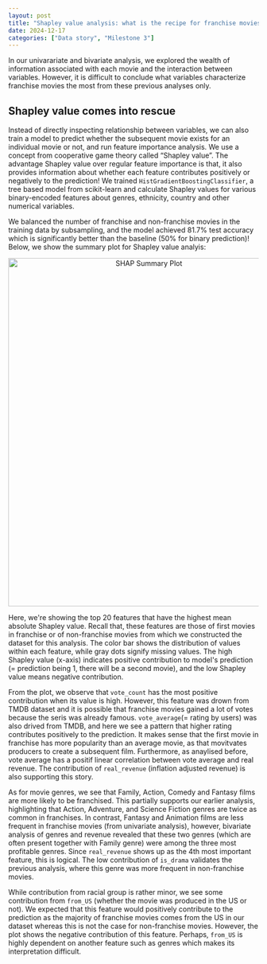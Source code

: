 ```yaml
---
layout: post
title: "Shapley value analysis: what is the recipe for franchise movies?"
date: 2024-12-17
categories: ["Data story", "Milestone 3"]
---
```

In our univarariate and bivariate analysis, we explored the wealth of information associated with each movie and the interaction between variables. However, it is difficult to conclude what variables characterize franchise movies the most from these previous analyses only.

## Shapley value comes into rescue

Instead of directly inspecting relationship between variables, we can also train a model to predict whether the subsequent movie exists for an individual movie or not, and run feature importance analysis. We use a concept from cooperative game theory called “Shapley value”. The advantage Shapley value over regular feature importance is that, it also provides information about whether each feature contributes positively or negatively to the prediction! We trained `HistGradientBoostingClassifier`, a tree based model from scikit-learn and calculate Shapley values for various binary-encoded features about genres, ethnicity, country and other numerical variables.

We balanced the number of franchise and non-franchise movies in the training data by subsampling, and the model achieved 81.7% test accuracy which is significantly better than the baseline (50% for binary prediction)! Below, we show the summary plot for Shapley value analyis:

<div style="text-align: center;">
    <img src="{{site.baseurl}}/assets/images/shap_summary_plot.jpg" alt="SHAP Summary Plot" width="550" height="700">
</div>

Here, we're showing the top 20 features that have the highest mean absolute Shapley value. Recall that, these features are those of first movies in franchise or of non-franchise movies from which we constructed the dataset for this analysis. The color bar shows the distribution of values within each feature, while gray dots signify missing values. The high Shapley value (x-axis) indicates positive contribution to model's prediction (= prediction being 1, there will be a second movie), and the low Shapley value means negative contribution.

From the plot, we observe that `vote_count` has the most positive contribution when its value is high. However, this feature was drown from TMDB dataset and it is possible that franchise movies gained a lot of votes because the seris was already famous. `vote_average`(= rating by users) was also drived from TMDB, and here we see a pattern that higher rating contributes positively to the prediction. It makes sense that the first movie in franchise has more popularity than an average movie, as that movitvates producers to create a subsequent film. Furthermore, as anaylised before, vote average has a positif linear correlation between vote average and real revenue. The contribution of `real_revenue` (inflation adjusted revenue) is also supporting this story. 

As for movie genres, we see that Family, Action, Comedy and Fantasy films are more likely to be franchised. This partially supports our earlier analysis, highlighting that Action, Adventure, and Science Fiction genres are twice as common in franchises. In contrast, Fantasy and Animation films are less frequent in franchise movies (from univariate analysis), however, bivariate analysis of genres and revenue revealed that these two genres (which are often present together with Family genre) were among the three most profitable genres. Since `real_revenue` shows up as the 4th most important feature, this is logical. The low contribution of `is_drama` validates the previous analysis, where this genre was more frequent in non-franchise movies.

While contribution from racial group is rather minor, we see some contribution from `from_US` (whether the movie was produced in the US or not). We expected that this feature would positively contribute to the prediction as the majority of franchise movies comes from the US in our dataset whereas this is not the case for non-franchise movies. However, the plot shows the negative contribution of this feature. Perhaps, `from_US` is highly dependent on another feature such as genres which makes its interpretation difficult.